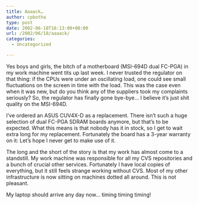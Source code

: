 ```yaml
---
title: Aaaack…
author: cpbotha
type: post
date: 2002-06-18T16:13:00+00:00
url: /2002/06/18/aaaack/
categories:
  - Uncategorized

---
```

Yes boys and girls, the bitch of a motherboard (MSI-694D dual FC-PGA) in my work machine went tits up last week. I never trusted the regulator on that thing: if the CPUs were under an oscillating load, one could see small fluctuations on the screen in time with the load. This was the case even when it was new, but do you think any of the suppliers took my complaints seriously? So, the regulator has finally gone bye-bye&#8230; I believe it&#8217;s just shit quality on the MSI-694D.

I&#8217;ve ordered an ASUS CUV4X-D as a replacement. There isn&#8217;t such a huge selection of dual FC-PGA SDRAM boards anymore, but that&#8217;s to be expected. What this means is that nobody has it in stock, so I get to wait extra long for my replacement. Fortunately the board has a 3-year warranty on it: Let&#8217;s hope I never get to make use of it.

The long and the short of the story is that my work has almost come to a standstill. My work machine was responsible for all my CVS repositories and a bunch of crucial other services. Fortunately I have local copies of everything, but it still feels strange working without CVS. Most of my other infrastructure is now sitting on machines dotted all around. This is not pleasant.

My laptop should arrive any day now&#8230; timing timing timing!
